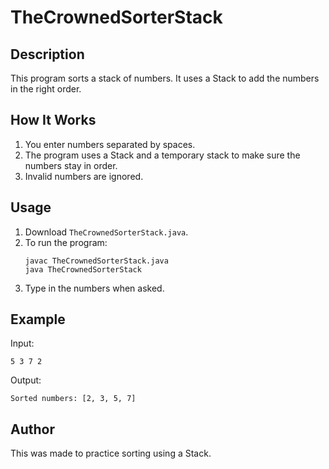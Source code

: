 
# TheCrownedSorterStack

## Description
This program sorts a stack of numbers. It uses a Stack to add the numbers in the right order.

## How It Works
1. You enter numbers separated by spaces.
2. The program uses a Stack and a temporary stack to make sure the numbers stay in order.
3. Invalid numbers are ignored.

## Usage
1. Download `TheCrownedSorterStack.java`.
2. To run the program:
   ```
   javac TheCrownedSorterStack.java
   java TheCrownedSorterStack
   ```
3. Type in the numbers when asked.

## Example
Input:
```
5 3 7 2
```
Output:
```
Sorted numbers: [2, 3, 5, 7]
```

## Author
This was made to practice sorting using a Stack.
